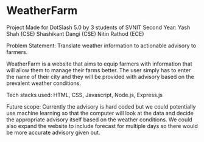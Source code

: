 # WeatherFarm

Project Made for DotSlash 5.0 by 3 students of SVNIT Second Year:
Yash Shah (CSE)
Shashikant Dangi (CSE)
Nitin Rathod (ECE)

Problem Statement: Translate weather information to actionable advisory to farmers.

WeatherFarm is a website that aims to equip farmers with information that will allow them to manage their farms better. The user simply has to enter the name of their city and they will be provided with advisory based on the prevalent weather conditions. 

Tech stacks used: HTML, CSS, Javascript, Node.js, Express.js

Future scope: Currently the advisory is hard coded but we could potentially use machine learning so that the computer will look at the data and decide the appropriate advisory itself based on the weather conditions. We could also expand the website to include forecast for multiple days so there would be more accurate advisory given out. 